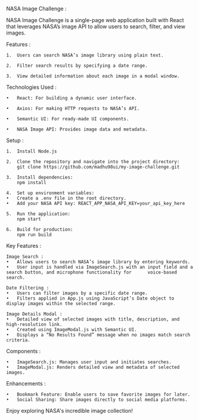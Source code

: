 NASA Image Challenge :

NASA Image Challenge is a single-page web application built with React that leverages NASA’s image API to allow users to search, filter, and view images.

Features :

	1.	Users can search NASA’s image library using plain text.

	2.	Filter search results by specifying a date range.

	3.	View detailed information about each image in a modal window.

Technologies Used :

	•	React: For building a dynamic user interface.

	•	Axios: For making HTTP requests to NASA’s API.

	•	Semantic UI: For ready-made UI components.

	•	NASA Image API: Provides image data and metadata.

Setup :

	1.	Install Node.js

	2.	Clone the repository and navigate into the project directory: 
        git clone https://github.com/madhu98ui/my-image-challenge.git

	3.	Install dependencies:
        npm install

	4.	Set up environment variables:
	•	Create a .env file in the root directory.
	•	Add your NASA API key: REACT_APP_NASA_API_KEY=your_api_key_here

	5.	Run the application:
        npm start

	6.	Build for production:
        npm run build

Key Features :

	Image Search :
	•	Allows users to search NASA’s image library by entering keywords.
	•	User input is handled via ImageSearch.js with an input field and a search button, and microphone functionality for      voice-based search.
	
    Date Filtering :
	•	Users can filter images by a specific date range.
	•	Filters applied in App.js using JavaScript’s Date object to display images within the selected range.
	
    Image Details Modal :
	•	Detailed view of selected images with title, description, and high-resolution link.
	•	Created using ImageModal.js with Semantic UI.
	•	Displays a “No Results Found” message when no images match search criteria.

Components :

	•	ImageSearch.js: Manages user input and initiates searches.
	•	ImageModal.js: Renders detailed view and metadata of selected images.

Enhancements :

	•	Bookmark Feature: Enable users to save favorite images for later.
	•	Social Sharing: Share images directly to social media platforms.

Enjoy exploring NASA's incredible image collection!